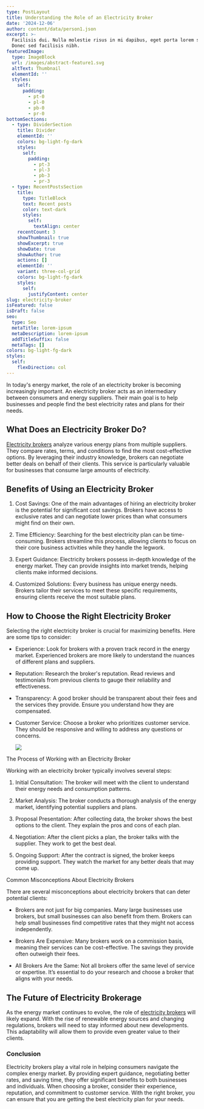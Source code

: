 ```yaml
---
type: PostLayout
title: Understanding the Role of an Electricity Broker
date: '2024-12-06'
author: content/data/person1.json
excerpt: >-
  Facilisis dui. Nulla molestie risus in mi dapibus, eget porta lorem semper.
  Donec sed facilisis nibh.
featuredImage:
  type: ImageBlock
  url: /images/abstract-feature1.svg
  altText: Thumbnail
  elementId: ''
  styles:
    self:
      padding:
        - pt-0
        - pl-0
        - pb-0
        - pr-0
bottomSections:
  - type: DividerSection
    title: Divider
    elementId: ''
    colors: bg-light-fg-dark
    styles:
      self:
        padding:
          - pt-3
          - pl-3
          - pb-3
          - pr-3
  - type: RecentPostsSection
    title:
      type: TitleBlock
      text: Recent posts
      color: text-dark
      styles:
        self:
          textAlign: center
    recentCount: 3
    showThumbnail: true
    showExcerpt: true
    showDate: true
    showAuthor: true
    actions: []
    elementId: ''
    variant: three-col-grid
    colors: bg-light-fg-dark
    styles:
      self:
        justifyContent: center
slug: electricity-broker
isFeatured: false
isDraft: false
seo:
  type: Seo
  metaTitle: lorem-ipsum
  metaDescription: lorem-ipsum
  addTitleSuffix: false
  metaTags: []
colors: bg-light-fg-dark
styles:
  self:
    flexDirection: col
---
```



In today's energy market, the role of an electricity broker is becoming increasingly important. An electricity broker acts as an intermediary between consumers and energy suppliers. Their main goal is to help businesses and people find the best electricity rates and plans for their needs.

## What Does an Electricity Broker Do?

[Electricity brokers](https://termina.io/) analyze various energy plans from multiple suppliers. They compare rates, terms, and conditions to find the most cost-effective options. By leveraging their industry knowledge, brokers can negotiate better deals on behalf of their clients. This service is particularly valuable for businesses that consume large amounts of electricity.

## Benefits of Using an Electricity Broker

1.  Cost Savings: One of the main advantages of hiring an electricity broker is the potential for significant cost savings. Brokers have access to exclusive rates and can negotiate lower prices than what consumers might find on their own.



2.  Time Efficiency: Searching for the best electricity plan can be time-consuming. Brokers streamline this process, allowing clients to focus on their core business activities while they handle the legwork.



3.  Expert Guidance: Electricity brokers possess in-depth knowledge of the energy market. They can provide insights into market trends, helping clients make informed decisions.



4.  Customized Solutions: Every business has unique energy needs. Brokers tailor their services to meet these specific requirements, ensuring clients receive the most suitable plans.



## How to Choose the Right Electricity Broker

Selecting the right electricity broker is crucial for maximizing benefits. Here are some tips to consider:

*   Experience: Look for brokers with a proven track record in the energy market. Experienced brokers are more likely to understand the nuances of different plans and suppliers.



*   Reputation: Research the broker's reputation. Read reviews and testimonials from previous clients to gauge their reliability and effectiveness.



*   Transparency: A good broker should be transparent about their fees and the services they provide. Ensure you understand how they are compensated.



*   Customer Service: Choose a broker who prioritizes customer service. They should be responsive and willing to address any questions or concerns.

    ![](/images/pexels-pok-rie-33563-189524.jpg)

The Process of Working with an Electricity Broker

Working with an electricity broker typically involves several steps:

1.  Initial Consultation: The broker will meet with the client to understand their energy needs and consumption patterns.



2.  Market Analysis: The broker conducts a thorough analysis of the energy market, identifying potential suppliers and plans.



3.  Proposal Presentation: After collecting data, the broker shows the best options to the client. They explain the pros and cons of each plan.



4.  Negotiation: After the client picks a plan, the broker talks with the supplier. They work to get the best deal.



5.  Ongoing Support: After the contract is signed, the broker keeps providing support. They watch the market for any better deals that may come up.



Common Misconceptions About Electricity Brokers

There are several misconceptions about electricity brokers that can deter potential clients:

*   Brokers are not just for big companies. Many large businesses use brokers, but small businesses can also benefit from them. Brokers can help small businesses find competitive rates that they might not access independently.



*   Brokers Are Expensive: Many brokers work on a commission basis, meaning their services can be cost-effective. The savings they provide often outweigh their fees.



*   All Brokers Are the Same: Not all brokers offer the same level of service or expertise. It’s essential to do your research and choose a broker that aligns with your needs.



## The Future of Electricity Brokerage

As the energy market continues to evolve, the role of [electricity brokers](https://termina.io/) will likely expand. With the rise of renewable energy sources and changing regulations, brokers will need to stay informed about new developments. This adaptability will allow them to provide even greater value to their clients.

### Conclusion

Electricity brokers play a vital role in helping consumers navigate the complex energy market. By providing expert guidance, negotiating better rates, and saving time, they offer significant benefits to both businesses and individuals. When choosing a broker, consider their experience, reputation, and commitment to customer service. With the right broker, you can ensure that you are getting the best electricity plan for your needs.
